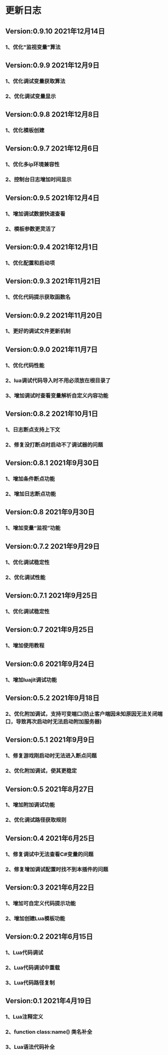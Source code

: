 # 更新日志
## Version:0.9.10   2021年12月14日
###    1、优化"监视变量"算法

## Version:0.9.9   2021年12月9日
###    1、优化调试变量获取算法
###    2、优化调试变量显示

## Version:0.9.8   2021年12月8日
###    1、优化模板创建

## Version:0.9.7   2021年12月6日
###    1、优化多ip环境兼容性
###    2、控制台日志增加时间显示

## Version:0.9.5   2021年12月4日
###    1、增加调试数据快速查看
###    2、模板参数更灵活了

## Version:0.9.4   2021年12月1日
###    1、优化配置和启动项

## Version:0.9.3   2021年11月21日
###    1、优化代码提示获取函数名

## Version:0.9.2   2021年11月20日
###    1、更好的调试文件更新机制

## Version:0.9.0   2021年11月7日
###    1、优化代码性能
###    2、lua调试代码导入时不用必须放在根目录了
###    3、增加调试时查看变量解析自定义内容功能

## Version:0.8.2   2021年10月1日
###    1、日志断点支持上下文
###    2、修复没打断点时启动不了调试器的问题

## Version:0.8.1    2021年9月30日
###    1、增加条件断点功能
###    2、增加日志断点功能

## Version:0.8    2021年9月30日
###    1、增加变量“监视”功能

## Version:0.7.2    2021年9月29日
###    1、优化调试稳定性
###    2、优化调试性能

## Version:0.7.1    2021年9月25日
###    1、优化调试稳定性

## Version:0.7    2021年9月25日
###    1、增加使用教程

## Version:0.6    2021年9月24日
###    1、增加luajit调试功能

## Version:0.5.2    2021年9月18日
###    2、优化附加调试，支持可变端口(防止客户端因未知原因无法关闭端口，导致再次启动时无法启动附加服务器)

## Version:0.5.1    2021年9月9日
###    1、修复游戏刚启动时无法进入断点问题
###    2、优化附加调试，使其更稳定

## Version:0.5    2021年8月27日
###    1、增加附加调试功能
###    2、优化调试路径获取规则

## Version:0.4    2021年6月25日
###    1、修复调试中无法查看C#变量的问题
###    2、修复增加调试配置时找不到本插件的问题

## Version:0.3    2021年6月22日
###    1、增加可自定义代码提示功能
###    2、增加创建Lua模板功能

## Version:0.2    2021年6月15日
###    1、Lua代码调试
###    2、Lua代码调试中重载
###    3、Lua代码路径复制

## Version:0.1    2021年4月19日
###    1、Lua注释定义
###    2、function class:name() 类名补全
###    3、Lua语法代码补全